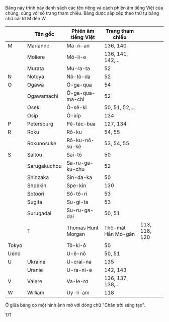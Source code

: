 Bảng này trình bày danh sách các tên riêng và cách phiên âm tiếng Việt của chúng, cùng với số trang tham chiếu. Bảng được sắp xếp theo thứ tự bảng chữ cái từ M đến W.

|       | Tên gốc      | Phiên âm tiếng Việt | Trang tham chiếu   |               |
| ----- | ------------ | ------------------- | ------------------ | ------------- |
| M     | Marianne     | Ma-ri-an            | 136, 140           |               |
|       | Moliere      | Mô-li-e             | 136, 141, 142,...  |               |
|       | Murata       | Mu-ra-ta            | 52                 |               |
| N     | Notoya       | Nô-tô-da            | 52                 |               |
| O     | Ogawa        | Ô-ga-qua            | 54                 |               |
|       | Ogawamachi   | Ô-ga-qua-ma-chi     | 52                 |               |
|       | Oseki        | Ô-sê-ki             | 50, 51, 52,...     |               |
|       | Osip         | Ô-xíp               | 134                |               |
| P     | Petersburg   | Pê-téc-bua          | 127, 134           |               |
| R     | Roku         | Rô-ku               | 54, 55             |               |
|       | Rokunosuke   | Rô-ku-nô-su-kê      | 53, 54, 55         |               |
| S     | Saitou       | Sai-tô              | 50                 |               |
|       | Sarugakuchou | Sa-ru-ga-ku-chu     | 52                 |               |
|       | Shinzaka     | Sin-da-ka           | 50                 |               |
|       | Shpekin      | Spe-kin             | 130                |               |
|       | Sotoori      | Sô-tô-ri            | 53                 |               |
|       | Sugita       | Su-gi-ta            | 53                 |               |
|       | Surugadai    | Su-ru-ga-dai        | 50, 51             |               |
|       | T            | Thomas Hunt Morgan  | Thô-mát Hần Mo-gân | 113, 118, 120 |
| Tokyo |              | Tô-ki-ô             | 50                 |               |
| Ueno  |              | U-ê-nô              | 50, 51             |               |
| U     | Ukraina      | U-crai-na           | 135                |               |
|       | Uranie       | U-ra-ni-e           | 142, 143           |               |
| V     | Valere       | Va-le-rơ            | 136, 137, 138,...  |               |
| W     | William      | Uy-li-am            | 118                |               |


Ở giữa bảng có một hình ảnh mờ với dòng chữ "Chân trời sáng tạo".

171